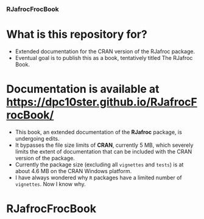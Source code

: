 ### RJafrocFrocBook


# What is this repository for? #
* Extended documentation for the CRAN version of the RJafroc package. 
* Eventual goal is to publish this as a book, tentatively titled The RJafroc Book.

# Documentation is available at https://dpc10ster.github.io/RJafrocFrocBook/ #
* This book, an extended documentation of the __RJafroc__ package, is undergoing edits. 
* It bypasses the file size limits of __CRAN__, currently 5 MB, which severely limits the extent of  documentation that can be included with the CRAN version of the package.
* Currently the package size (excluding all `vignettes` and `tests`) is at about 4.6 MB on the CRAN Windows platform.
* I have always wondered why `R` packages have a limited number of `vignettes`. Now I know why.
# RJafrocFrocBook
